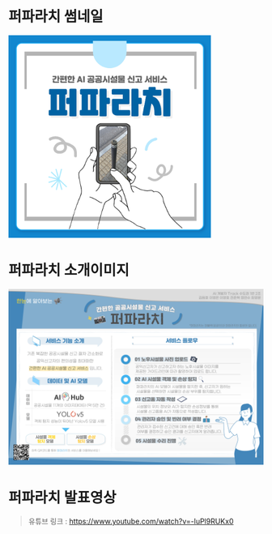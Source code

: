 # 퍼파라치 썸네일
<img src="https://github.com/WonhoK/portfolio/blob/main/puparazzi/%E1%84%91%E1%85%A5%E1%84%91%E1%85%A1%E1%84%85%E1%85%A1%E1%84%8E%E1%85%B5_%E1%84%8A%E1%85%A5%E1%86%B7%E1%84%82%E1%85%A6%E1%84%8B%E1%85%B5%E1%86%AF.jpg" width="400">
</br>

# 퍼파라치 소개이미지
<img src="https://github.com/WonhoK/portfolio/blob/main/puparazzi/%E1%84%91%E1%85%A5%E1%84%91%E1%85%A1%E1%84%85%E1%85%A1%E1%84%8E%E1%85%B5_%E1%84%89%E1%85%A9%E1%84%80%E1%85%A2%E1%84%8B%E1%85%B5%E1%84%86%E1%85%B5%E1%84%8C%E1%85%B5.jpg" width="1000"  />
</br>

# 퍼파라치 발표영상
>유튜브 링크 : https://www.youtube.com/watch?v=-luPl9RUKx0
